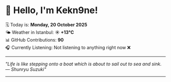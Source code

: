 # 👋 Hello, I'm Kekn9ne!

🗓️ Today is: **Monday, 20 October 2025**  
🌤️ Weather in Istanbul: **☀️   +13°C**  
📊 GitHub Contributions: **90**  
🎧 Currently Listening: Not listening to anything right now ❌

---

_"Life is like stepping onto a boat which is about to sail out to sea and sink. — *Shunryu Suzuki*"_

---
